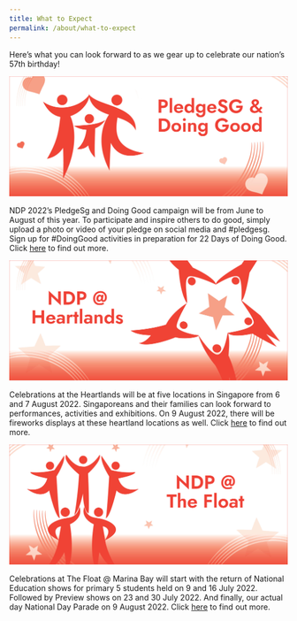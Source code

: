 ```yaml
---
title: What to Expect
permalink: /about/what-to-expect
---
```

Here’s what you can look forward to as we gear up to celebrate our nation’s 57th birthday!

![](/images/NDP22%20Website%20About-What%20to%20expect%2020May2022%2011am.jpg)

NDP 2022’s PledgeSg and Doing Good campaign will be from June to August of this year. To 
participate and inspire others to do good, simply upload a photo or video of your pledge on 
social media and #pledgesg. Sign up for #DoingGood activities in preparation for 22 Days of 
Doing Good. Click [here](/pledgesg-and-doing-good/) to find out more.

![](/images/NDP22%20Website%20About-What%20to%20expect%2020May2022%2011am2.jpg)

Celebrations at the Heartlands will be at five locations in Singapore from 6 and 7 August 2022. 
Singaporeans and their families can look forward to performances, activities and exhibitions. 
On 9 August 2022, there will be fireworks displays at these heartland locations as well. Click 
[here](/ndp-at-heartlands/overview) to find out more.

![](/images/NDP22%20Website%20About-What%20to%20expect%2020May2022%2011am3.jpg)

Celebrations at The Float @ Marina Bay will start with the return of National Education shows for 
primary 5 students held on 9 and 16 July 2022. Followed by Preview shows on 23 and 30 July 2022. And finally, our actual day National Day Parade on 9 August 2022. Click [here](/ndp-at-the-float/overview) to find out 
more.